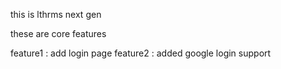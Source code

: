 this is lthrms next gen


these are core features

feature1 : add login page
feature2 : added google login support